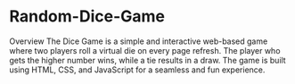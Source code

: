# Random-Dice-Game
Overview The Dice Game is a simple and interactive web-based game where two players roll a virtual die on every page refresh. The player who gets the higher number wins, while a tie results in a draw. The game is built using HTML, CSS, and JavaScript for a seamless and fun experience.

